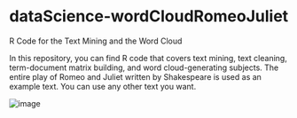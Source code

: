 # dataScience-wordCloudRomeoJuliet
R Code for the Text Mining and the Word Cloud

In this repository, you can find R code that covers text mining, text cleaning, term-document matrix building, and word cloud-generating subjects. The entire play of Romeo and Juliet written by Shakespeare is used as an example text. You can use any other text you want.

![image](https://user-images.githubusercontent.com/20106869/121689575-6c5be400-cacd-11eb-9e23-92d58074d2ff.png)
